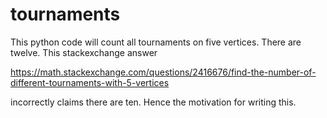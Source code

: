 # tournaments

This python code will count all tournaments on five vertices. There are twelve. This stackexchange answer

https://math.stackexchange.com/questions/2416676/find-the-number-of-different-tournaments-with-5-vertices

incorrectly claims there are ten. Hence the motivation for writing this.
